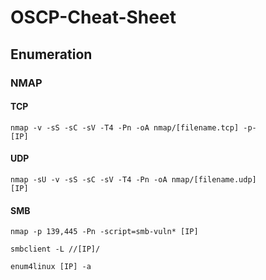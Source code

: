 # OSCP-Cheat-Sheet

## Enumeration

### NMAP

#### TCP 

<code>nmap -v -sS -sC -sV -T4 -Pn -oA nmap/[filename.tcp] -p- [IP]</code>

#### UDP

<code>nmap -sU -v -sS -sC -sV -T4 -Pn -oA nmap/[filename.udp] [IP]</code>

#### SMB

<code>nmap -p 139,445 -Pn -script=smb-vuln* [IP]</code>

<code>smbclient -L //[IP]/</code>

<code>enum4linux [IP] -a</code>




